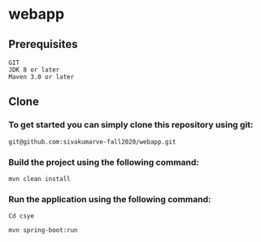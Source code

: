 # webapp

## Prerequisites

    GIT
    JDK 8 or later
    Maven 3.0 or later

## Clone

### To get started you can simply clone this repository using git:

    git@github.com:sivakumarve-fall2020/webapp.git

### Build the project using the following command:
    
    mvn clean install

### Run the application using the following command:

    Cd csye

    mvn spring-boot:run


